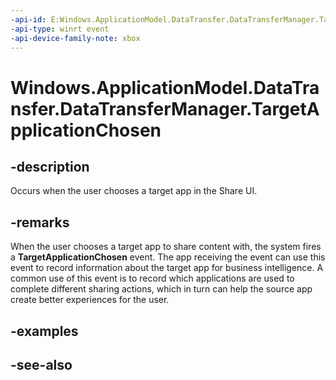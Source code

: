 ```yaml
---
-api-id: E:Windows.ApplicationModel.DataTransfer.DataTransferManager.TargetApplicationChosen
-api-type: winrt event
-api-device-family-note: xbox
---
```


<!-- Event syntax
public event Windows.Foundation.TypedEventHandler TargetApplicationChosen<Windows.ApplicationModel.DataTransfer.DataTransferManager,  Windows.ApplicationModel.DataTransfer.TargetApplicationChosenEventArgs>
-->

# Windows.ApplicationModel.DataTransfer.DataTransferManager.TargetApplicationChosen

## -description
Occurs when the user chooses a target app in the Share UI.

## -remarks
When the user chooses a target app to share content with, the system fires a **TargetApplicationChosen** event. The app receiving the event can use this event to record information about the target app for business intelligence. A common use of this event is to record which applications are used to complete different sharing actions, which in turn can help the source app create better experiences for the user.

## -examples

## -see-also
